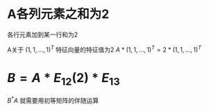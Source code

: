 # A各列元素之和为2

各行元素加到某一行和为2

A关于 $(1,1,...,1)^T$ 特征向量的特征值为2 $A * (1,1,...,1)^T = 2 * (1,1,...,1)^T$

# $B = A * E_{12}(2) * E_{13}$

$B^{*}A$ 就需要用初等矩阵的伴随运算

